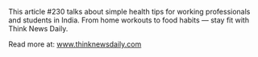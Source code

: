 This article #230 talks about simple health tips for working professionals and students in India. From home workouts to food habits — stay fit with Think News Daily.

Read more at: www.thinknewsdaily.com